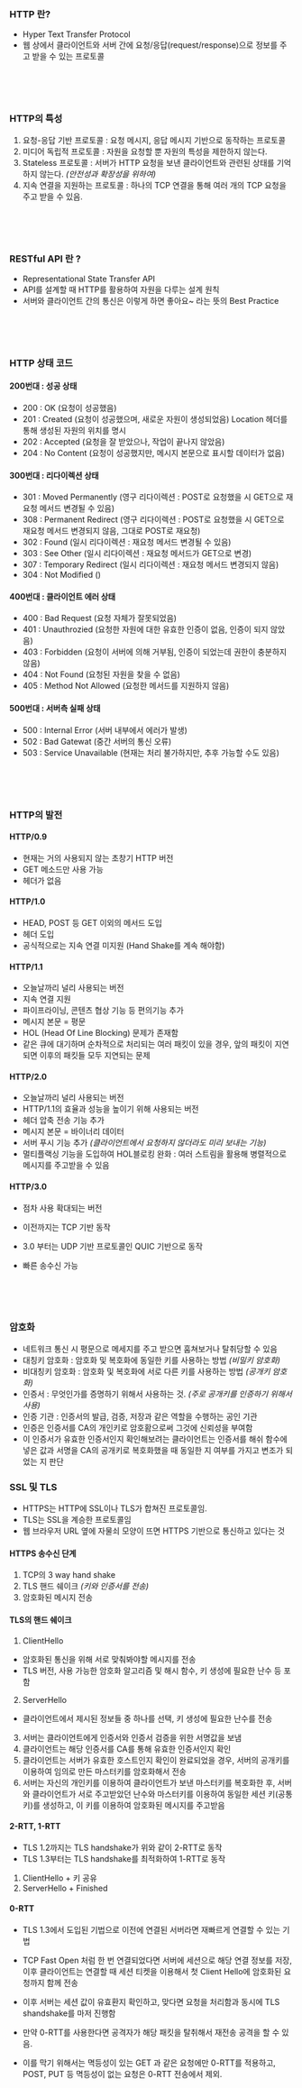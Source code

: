 ### HTTP 란?

- Hyper Text Transfer Protocol
- 웹 상에서 클라이언트와 서버 간에 요청/응답(request/response)으로 정보를 주고 받을 수 있는 프로토콜

<br><br><br>

### HTTP의 특성

1. 요청-응답 기반 프로토콜 : 요청 메시지, 응답 메시지 기반으로 동작하는 프로토콜
2. 미디어 독립적 프로토콜 : 자원을 요청할 뿐 자원의 특성을 제한하지 않는다.
3. Stateless 프로토콜 : 서버가 HTTP 요청을 보낸 클라이언트와 관련된 상태를 기억하지 않는다. _(안전성과 확장성을 위하여)_
4. 지속 연결을 지원하는 프로토콜 : 하나의 TCP 연결을 통해 여러 개의 TCP 요청을 주고 받을 수 있음.

<br><br><br>

### RESTful API 란 ?

- Representational State Transfer API
- API를 설계할 때 HTTP를 활용하여 자원을 다루는 설계 원칙
- 서버와 클라이언트 간의 통신은 이렇게 하면 좋아요~ 라는 뜻의 Best Practice

<br><br><br>

### HTTP 상태 코드

#### 200번대 : 성공 상태

- 200 : OK (요청이 성공했음)
- 201 : Created (요청이 성공했으며, 새로운 자원이 생성되었음) Location 헤더를 통해 생성된 자원의 위치를 명시
- 202 : Accepted (요청을 잘 받았으나, 작업이 끝나지 않았음)
- 204 : No Content (요청이 성공했지만, 메시지 본문으로 표시할 데이터가 없음)

#### 300번대 : 리다이렉션 상태

- 301 : Moved Permanently (영구 리다이렉션 : POST로 요청했을 시 GET으로 재요청 메서드 변경될 수 있음)
- 308 : Permanent Redirect (영구 리다이렉션 : POST로 요청했을 시 GET으로 재요청 메서드 변경되지 않음, 그대로 POST로 재요청)
- 302 : Found (일시 리다이렉션 : 재요청 메서드 변경될 수 있음)
- 303 : See Other (일시 리다이렉션 : 재요청 메서드가 GET으로 변경)
- 307 : Temporary Redirect (일시 리다이렉션 : 재요청 메서드 변경되지 않음)
- 304 : Not Modified ()

#### 400번대 : 클라이언트 에러 상태

- 400 : Bad Request (요청 자체가 잘못되었음)
- 401 : Unauthrozied (요청한 자원에 대한 유효한 인증이 없음, 인증이 되지 않았음)
- 403 : Forbidden (요청이 서버에 의해 거부됨, 인증이 되었는데 권한이 충분하지 않음)
- 404 : Not Found (요청된 자원을 찾을 수 없음)
- 405 : Method Not Allowed (요청한 메서드를 지원하지 않음)

#### 500번대 : 서버측 실패 상태

- 500 : Internal Error (서버 내부에서 에러가 발생)
- 502 : Bad Gatewat (중간 서버의 통신 오류)
- 503 : Service Unavailable (현재는 처리 불가하지만, 추후 가능할 수도 있음)

<br><br><br>

### HTTP의 발전

#### HTTP/0.9

- 현재는 거의 사용되지 않는 초창기 HTTP 버전
- GET 메소드만 사용 가능
- 헤더가 없음

#### HTTP/1.0

- HEAD, POST 등 GET 이외의 메서드 도입
- 헤더 도입
- 공식적으로는 지속 연결 미지원 (Hand Shake를 계속 해야함)

#### HTTP/1.1

- 오늘날까리 널리 사용되는 버전
- 지속 연결 지원
- 파이프라이닝, 콘텐츠 협상 기능 등 편의기능 추가
- 메시지 본문 = 평문
- HOL (Head Of Line Blocking) 문제가 존재함
- 같은 큐에 대기하며 순차적으로 처리되는 여러 패킷이 있을 경우, 앞의 패킷이 지연되면 이후의 패킷들 모두 지연되는 문제

#### HTTP/2.0

- 오늘날까리 널리 사용되는 버전
- HTTP/1.1의 효율과 성능을 높이기 위해 사용되는 버전
- 헤더 압축 전송 기능 추가
- 메시지 본문 = 바이너리 데이터
- 서버 푸시 기능 추가 _(클라이언트에서 요청하지 않더라도 미리 보내는 기능)_
- 멀티플랙싱 기능을 도입하여 HOL블로킹 완화 : 여러 스트림을 활용해 병렬적으로 메시지를 주고받을 수 있음

#### HTTP/3.0

- 점차 사용 확대되는 버전

- 이전까지는 TCP 기반 동작
- 3.0 부터는 UDP 기반 프로토콜인 QUIC 기반으로 동작
- 빠른 송수신 가능

<br><br><br>

### 암호화

- 네트워크 통신 시 평문으로 메세지를 주고 받으면 훔쳐보거나 탈취당할 수 있음
- 대칭키 암호화 : 암호화 및 복호화에 동일한 키를 사용하는 방법 _(비밀키 암호화)_
- 비대칭키 암호화 : 암호화 및 복호화에 서로 다른 키를 사용하는 방법 _(공개키 암호화)_
- 인증서 : 무엇인가를 증명하기 위해서 사용하는 것. _(주로 공개키를 인증하기 위해서 사용)_
- 인증 기관 : 인증서의 발급, 검증, 저장과 같은 역할을 수행하는 공인 기관
- 인증은 인증서를 CA의 개인키로 암호홤으로써 그것에 신뢰성을 부여함
- 이 인증서가 유효한 인증서인지 확인해보려는 클라이언트는 인증서를 해쉬 함수에 넣은 값과 서명을 CA의 공개키로 복호화했을 때 동일한 지 여부를 가지고 변조가 되었는 지 판단

### SSL 및 TLS

- HTTPS는 HTTP에 SSL이나 TLS가 합쳐진 프로토콜임.
- TLS는 SSL을 계승한 프로토콜임
- 웹 브라우저 URL 옆에 자물쇠 모양이 뜨면 HTTPS 기반으로 통신하고 있다는 것

#### HTTPS 송수신 단계

1. TCP의 3 way hand shake
2. TLS 핸드 쉐이크 _(키와 인증서를 전송)_
3. 암호화된 메시지 전송

#### TLS의 핸드 쉐이크

1. ClientHello
- 암호화된 통신을 위해 서로 맞춰봐야할 메시지를 전송
- TLS 버전, 사용 가능한 암호화 알고리즘 및 해시 함수, 키 생성에 필요한 난수 등 포함

2. ServerHello
- 클라이언트에서 제시된 정보들 중 하나를 선택, 키 생성에 필요한 난수를 전송

3. 서버는 클라이언트에게 인증서와 인증서 검증을 위한 서명값을 보냄
4. 클라이언트는 해당 인증서를 CA를 통해 유효한 인증서인지 확인
5. 클라이언트는 서버가 유효한 호스트인지 확인이 완료되었을 경우, 서버의 공개키를 이용하여 임의로 만든 마스터키를 암호화해서 전송
6. 서버는 자신의 개인키를 이용하여 클라이언트가 보낸 마스터키를 복호화한 후, 서버와 클라이언트가 서로 주고받았던 난수와 마스터키를 이용하여 동일한 세션 키(공통키)를 생성하고, 이 키를 이용하여 암호화된 메시지를 주고받음

#### 2-RTT, 1-RTT

- TLS 1.2까지는 TLS handshake가 위와 같이 2-RTT로 동작
- TLS 1.3부터는 TLS handshake를 최적화하여 1-RTT로 동작

1. ClientHello + 키 공유
2. ServerHello + Finished

#### 0-RTT

- TLS 1.3에서 도입된 기법으로 이전에 연결된 서버라면 재빠르게 연결할 수 있는 기법
- TCP Fast Open 처럼 한 번 연결되었다면 서버에 세션으로 해당 연결 정보를 저장, 이후 클라이언트는 연결할 때 세션 티켓을 이용해서 첫 Client Hello에 암호화된 요청까지 함께 전송
- 이후 서버는 세션 값이 유효환지 확인하고, 맞다면 요청을 처리함과 동시에 TLS shandshake를 마저 진행함

- 만약 0-RTT를 사용한다면 공격자가 해당 패킷을 탈취해서 재전송 공격을 할 수 있음.
- 이를 막기 위해서는 멱등성이 있는 GET 과 같은 요청에만 0-RTT를 적용하고, POST, PUT 등 멱등성이 없는 요청은 0-RTT 전송에서 제외.